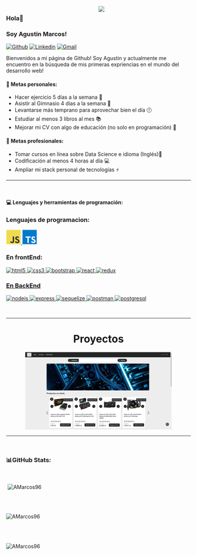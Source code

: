 <img width="50%" align="right" src="https://user-images.githubusercontent.com/89821590/177223063-1b3ccc19-6072-4957-9383-bc981c1d61ae.gif" />

### Hola👋 
### Soy Agustin Marcos!

[![Github](https://img.shields.io/badge/-Github-000?style=flat&logo=Github&logoColor=white)](https://github.com/AMarcos96)
[![Linkedin](https://img.shields.io/badge/-LinkedIn-blue?style=flat&logo=Linkedin&logoColor=white)](https://www.linkedin.com/in/agustin-marcos-a99480229/)
[![Gmail](https://img.shields.io/badge/-Gmail-c14438?style=flat&logo=Gmail&logoColor=white)](mailto:marcoosdiego@hotmail.com.ar)

Bienvenidos a mi página de Github! Soy Agustin y actualmente me encuentro en la búsqueda de mis primeras expriencias en el mundo del desarrollo web!  



#### 🌱 Metas personales: 

- Hacer ejercicio 5 días a la semana :muscle:
- Asistir al Gimnasio 4 dias a la semana :punch:
- Levantarse más temprano para aprovechar bien el día :clock6:
- Estudiar al menos 3 libros al mes :books:
- Mejorar mi CV con algo de educación (no solo en programación) :page_facing_up:

#### :muscle: Metas profesionales:
- Tomar cursos en línea sobre Data Science e idioma (Inglés)🚀
- Codificación al menos 4 horas al día :computer:
- Ampliar mi stack personal de tecnologías :zap:
<hr/> <br/>

#### :computer: Lenguajes y herramientas de programación: 

<h3 align="left">Lenguajes de programacion:</h3>
<p align="left"> 
<a href="https://developer.mozilla.org/en-US/docs/Web/JavaScript" target="_blank" rel="noreferrer"> <img src="https://raw.githubusercontent.com/devicons/devicon/master/icons/javascript/javascript-original.svg" alt="javascript" width="40" height="40"/> </a>
<a href="https://www.typescriptlang.org/" target="_blank" rel="noreferrer"> <img src="https://raw.githubusercontent.com/devicons/devicon/master/icons/typescript/typescript-original.svg" alt="typescript" width="40" height="40"/> </a>

<h3 align="left">En frontEnd:</h3>
<p align="left">
<a href="https://www.w3.org/html/" target="_blank"> <img src="https://upload.wikimedia.org/wikipedia/commons/thumb/3/38/HTML5_Badge.svg/600px-HTML5_Badge.svg.png" alt="html5" width="40" height="40"/> </a>
<a href="https://www.w3schools.com/css/" target="_blank"> <img src="https://cdn4.iconfinder.com/data/icons/social-media-logos-6/512/121-css3-512.png" alt="css3" width="40" height="40"/> </a> 
<a href="https://getbootstrap.com" target="_blank"> <img src="https://upload.wikimedia.org/wikipedia/commons/thumb/b/b2/Bootstrap_logo.svg/1024px-Bootstrap_logo.svg.png" alt="bootstrap" width="40" height="40"/> </a> 
<a href="https://reactjs.org/" target="_blank"> <img src="https://seeklogo.com/images/R/react-logo-7B3CE81517-seeklogo.com.png" alt="react" width="40" height="40"/> </a> 
<a href="https://redux.js.org" target="_blank"> <img src="https://seeklogo.com/images/R/redux-logo-9CA6836C12-seeklogo.com.png" alt="redux" width="40" height="40"/> 

</p>

<h3 align="left">En BackEnd</h3>
<p align="left"> 
<a href="https://nodejs.org" target="_blank"> <img src="https://cdn.pixabay.com/photo/2015/04/23/17/41/node-js-736399_960_720.png" alt="nodejs" height="40"/> </a> 
<a href="https://expressjs.com" target="_blank"> <img src="https://i.cloudup.com/zfY6lL7eFa-3000x3000.png" alt="express" height="40"/> </a> 
<a href="https://sequelize.org/" target="_blank" rel="noreferrer"> <img src="https://seeklogo.com/images/S/sequelize-logo-9A5075DB9F-seeklogo.com.png" alt="sequelize" width="40" height="40"/> </a>
<a href="https://postman.com" target="_blank"> <img src="https://www.vectorlogo.zone/logos/getpostman/getpostman-icon.svg" alt="postman" width="40" height="40"/> </a> 
<a href="https://www.postgresql.org" target="_blank"> <img src="https://upload.wikimedia.org/wikipedia/commons/thumb/2/29/Postgresql_elephant.svg/1200px-Postgresql_elephant.svg.png" alt="postgresql" width="40" height="40"/> </a>

<br/> <hr/>

<h1 align="center" >Proyectos</h1>
<div align="center">
<a href="https://e-commerce-pf.vercel.app/" target="_blank" rel="nofollow"><img src="./images/pf.png" alt="ProyectoG" width="400px"></a>
</div>
  <hr/><br/>
  <h3 align="left">📊GitHub Stats:</h3>

<p align="left">
</br>
</p>
<p align="left" ">&nbsp;<img align="center"  src="https://github-readme-stats.vercel.app/api?username=AMarcos96&show_icons=true&locale=en&layout=compact&theme=merko" alt="AMarcos96" /></p>
</br>
</br>
<p align="left"><img align="center" src="https://github-readme-streak-stats.herokuapp.com/?user=AMarcos96&layout=compact&theme=merko" alt="AMarcos96" /></p>
</br>
</br>
<p align="left"><img align="center" src="https://github-readme-stats.vercel.app/api/top-langs?username=AMarcos96&show_icons=true&theme=merko&locale=en&layout=compact" alt="AMarcos96" /></p>
</br>
  



